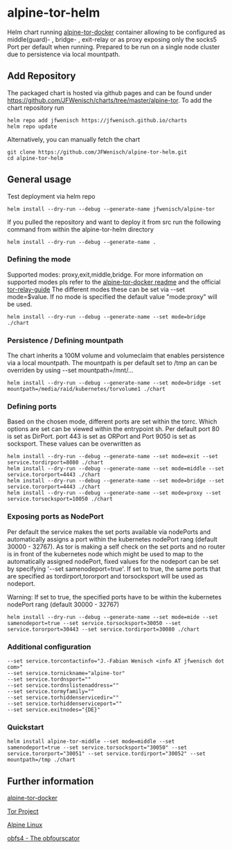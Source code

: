 
# alpine-tor-helm
Helm chart running [alpine-tor-docker](https://github.com/JFWenisch/alpine-tor-docker) container allowing to be configured as middle(guard)- , bridge- , exit-relay or as proxy exposing only the socks5 Port per default when running. Prepared to be run on a single node cluster due to persistence via local mountpath. 

  
## Add Repository
The packaged chart is hosted via github pages and can be found under https://github.com/JFWenisch/charts/tree/master/alpine-tor. To add the chart repository run

```
helm repo add jfwenisch https://jfwenisch.github.io/charts
helm repo update
```

Alternatively, you can manually fetch the chart
```
git clone https://github.com/JFWenisch/alpine-tor-helm.git
cd alpine-tor-helm
```

## General usage

Test deployment via helm repo

```
helm install --dry-run --debug --generate-name jfwenisch/alpine-tor

```

If you pulled the repository and want to deploy it from src run the following command from within the alpine-tor-helm directory

```
helm install --dry-run --debug --generate-name .

```


### Defining the mode
Supported modes: proxy,exit,middle,bridge. For more information on supported modes pls refer to the [alpine-tor-docker readme](https://github.com/JFWenisch/alpine-tor-docker) and the official [tor-relay-guide](https://trac.torproject.org/projects/tor/wiki/TorRelayGuide)
The different modes these can be set via --set mode=$value. If no mode is specified the default value "mode:proxy" will be used.

```
helm install --dry-run --debug --generate-name --set mode=bridge ./chart

```

### Persistence / Defining mountpath
The chart inherits a 100M volume and volumeclaim that enables persistence via a local mountpath. The mountpath is per default set to /tmp an can be overriden by using --set mountpath=/mnt/...

```
helm install --dry-run --debug --generate-name --set mode=bridge -set mountpath=/media/raid/kubernetes/torvolume1 ./chart

```

### Defining ports
Based on the chosen mode, different ports are set within the torrc. Which options are set can be viewed within the entrypoint sh. Per default port 80 is set as DirPort. port 443 is set as ORPort and Port 9050 is set as socksport. These values can be overwritten as

```
helm install --dry-run --debug --generate-name --set mode=exit --set service.tordirport=8080 ./chart
helm install --dry-run --debug --generate-name --set mode=middle --set service.tororport=4443 ./chart
helm install --dry-run --debug --generate-name --set mode=bridge --set service.tororport=4443 ./chart
helm install --dry-run --debug --generate-name --set mode=proxy --set service.torsocksport=10050 ./chart

```
### Exposing ports as NodePort
Per default the service makes the set ports available via nodePorts and automatically assigns a port within the kubernetes nodePort rang (default 30000 - 32767). As tor is making a self check on the set ports and no router is in front of the kubernetes node which might be used to map to the automatically assigned nodePort, fixed values for the nodeport can be set by specifying '--set samenodeport=true'. If set to true, the same ports that are specified as tordirport,tororport and torsocksport  will be used as nodeport.

Warning: If set to true, the specified ports have to be within the kubernetes nodePort rang (default 30000 - 32767)

```
helm install --dry-run --debug --generate-name --set mode=mide --set samenodeport=true --set service.torsocksport=30050 --set service.tororport=30443 --set service.tordirport=30080 ./chart

```

### Additional configuration


```
--set service.torcontactinfo="J.-Fabian Wenisch <info AT jfwenisch dot com>" 
--set service.tornickname="alpine-tor" 
--set service.tordnsport=""
--set service.tordnslistenaddress=""
--set service.tormyfamily=""
--set service.torhiddenservicedir=""
--set service.torhiddenserviceport=""
--set service.exitnodes="{DE}"
```

### Quickstart
```
helm install alpine-tor-middle --set mode=middle --set samenodeport=true --set service.torsocksport="30050" --set service.tororport="30051" --set service.tordirport="30052" --set mountpath=/tmp ./chart
```


## Further information

[alpine-tor-docker](https://github.com/JFWenisch/alpine-tor-docker)

[Tor Project](https://www.torproject.org/)

[Alpine Linux ](https://alpinelinux.org/)

[obfs4 - The obfourscator](https://gitlab.com/yawning/obfs4)
 

 
  



